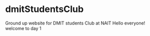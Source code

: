 # dmitStudentsClub
Ground up website for DMIT students Club at NAIT
Hello everyone! welcome to day 1
